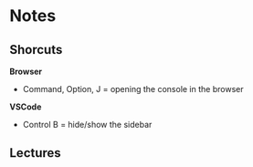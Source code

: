 # Notes

## Shorcuts

**Browser**

- Command, Option, J = opening the console in the browser

**VSCode**

- Control B = hide/show the sidebar

## Lectures
